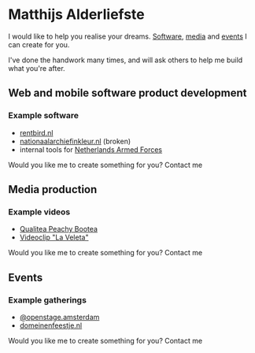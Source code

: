 # Matthijs Alderliefste
I would like to help you realise your dreams. [Software](#web-and-mobile-software-product-development), [media](#media-production) and [events](#events) I can create for you.

I've done the handwork many times, and will ask others to help me build what you're after. 

## Web and mobile software product development
### Example software
- [rentbird.nl](https://www.rentbird.nl)
- [nationaalarchiefinkleur.nl](nationaalarchiefinkleur.nl) (broken)
- internal tools for [Netherlands Armed Forces](https://www.defensie.nl/)

Would you like me to create something for you? Contact me

## Media production
### Example videos
- [Qualitea Peachy Bootea](https://www.instagram.com/reel/CcTazOdgtVY/)
- [Videoclip "La Veleta"](https://www.youtube.com/watch?v=DlORO7Z-GbU)

Would you like me to create something for you? Contact me

## Events
### Example gatherings
- [@openstage.amsterdam](https://www.instagram.com/openstage.amsterdam/)
- [domeinenfeestje.nl](https://domeinenfeestje.nl)

Would you like me to create something for you? Contact me
